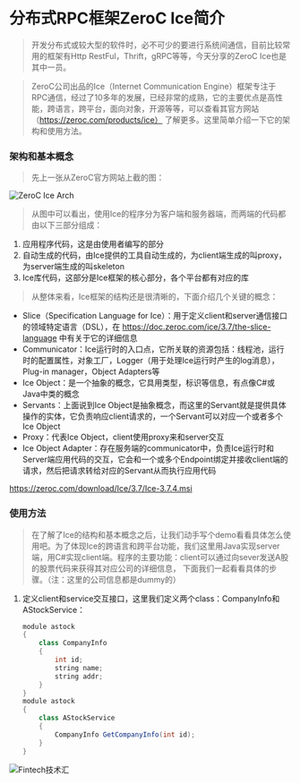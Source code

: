 # 分布式RPC框架ZeroC Ice简介

>开发分布式或较大型的软件时，必不可少的要进行系统间通信，目前比较常用的框架有Http RestFul，Thrift，gRPC等等，今天分享的ZeroC Ice也是其中一员。

>ZeroC公司出品的Ice（Internet Communication Engine）框架专注于RPC通信，经过了10多年的发展，已经非常的成熟，它的主要优点是高性能，跨语言，跨平台，面向对象，开源等等，可以查看其官方网站（https://zeroc.com/products/ice） 了解更多。这里简单介绍一下它的架构和使用方法。

### 架构和基本概念
>先上一张从ZeroC官方网站上截的图：

![ZeroC Ice Arch]("../image/arch.png")

>从图中可以看出，使用Ice的程序分为客户端和服务器端，而两端的代码都由以下三部分组成：
1. 应用程序代码，这是由使用者编写的部分
2. 自动生成的代码，由Ice提供的工具自动生成的，为client端生成的叫proxy，为server端生成的叫skeleton
3. Ice库代码，这部分是Ice框架的核心部分，各个平台都有对应的库

>从整体来看，Ice框架的结构还是很清晰的，下面介绍几个关键的概念：

* Slice（Specification Language for Ice）：用于定义client和server通信接口的领域特定语言（DSL），在 https://doc.zeroc.com/ice/3.7/the-slice-language 中有关于它的详细信息
* Communicator：Ice运行时的入口点，它所关联的资源包括：线程池，运行时的配置属性，对象工厂，Logger（用于处理Ice运行时产生的log消息），Plug-in manager，Object Adapters等
* Ice Object：是一个抽象的概念，它具用类型，标识等信息，有点像C#或Java中类的概念
* Servants：上面说到Ice Object是抽象概念，而这里的Servant就是提供具体操作的实体，它负责响应client请求的，一个Servant可以对应一个或者多个Ice Object
* Proxy：代表Ice Object，client使用proxy来和server交互
* Ice Object Adapter：存在服务端的communicator中，负责Ice运行时和Server端应用代码的交互，它会和一个或多个Endpoint绑定并接收client端的请求，然后把请求转给对应的Servant从而执行应用代码

https://zeroc.com/download/Ice/3.7/Ice-3.7.4.msi

### 使用方法

>在了解了Ice的结构和基本概念之后，让我们动手写个demo看看具体怎么使用吧。为了体现Ice的跨语言和跨平台功能，我们这里用Java实现server端，用C#实现client端。程序的主要功能：client可以通过向sever发送A股的股票代码来获得其对应公司的详细信息， 下面我们一起看看具体的步骤。（注：这里的公司信息都是dummy的）

1. 定义client和service交互接口，这里我们定义两个class：CompanyInfo和AStockService：
   
   ``` java
   module astock
   {
       class CompanyInfo
       {
           int id;
           string name;
           string addr;
       }
   }
   module astock
   {
       class AStockService
       {
           CompanyInfo GetCompanyInfo(int id);
       }
   }
   ```



![Fintech技术汇](https://img2020.cnblogs.com/blog/498574/202008/498574-20200801213206265-563825556.jpg)